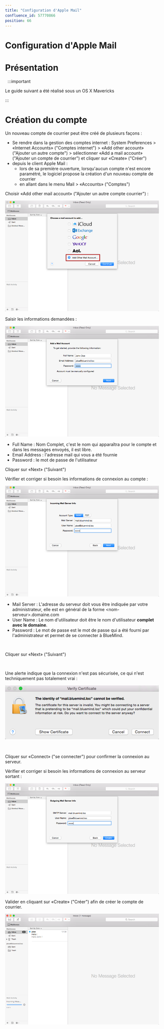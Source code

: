 ```yaml
---
title: "Configuration d'Apple Mail"
confluence_id: 57770866
position: 66
---
```

# Configuration d'Apple Mail


# Présentation

 
:::important

Le guide suivant a été réalisé sous un OS X Mavericks

:::


# Création du compte

Un nouveau compte de courrier peut être créé de plusieurs façons :

- Se rendre dans la gestion des comptes internet : System Preferences > «Internet Accounts» ("Comptes internet") > «Add other account» ("Ajouter un autre compte") > sélectionner «Add a mail account» ("Ajouter un compte de courrier") et cliquer sur «Create» ("Créer")
- depuis le client Apple Mail :
  - lors de sa première ouverture, lorsqu'aucun compte n'est encore paramétré, le logiciel propose la création d'un nouveau compte de courrier
  - en allant dans le menu Mail > «Accounts» ("Comptes")


Choisir «Add other mail account» ("Ajouter un autre compte courrier") :

![](../../../attachments/57770866/57770872.png)

Saisir les informations demandées :

![](../../../attachments/57770866/57770871.png)

- Full Name : Nom Complet, c'est le nom qui apparaîtra pour le compte et dans les messages envoyés, il est libre.
- Email Address : l'adresse mail qui vous a été fournie
- Password : le mot de passe de l'utilisateur


Cliquer sur «Next» ("Suivant")

Vérifier et corriger si besoin les informations de connexion au compte :

![](../../../attachments/57770866/57770870.png)

- Mail Server : L'adresse du serveur doit vous être indiquée par votre administrateur, elle est en général de la forme &lt;nom-serveur>.domaine.com 
- User Name : Le nom d'utilisateur doit être le nom d'utilisateur **complet **avec le domaine****.
- Password : Le mot de passe est le mot de passe qui a été fourni par l'administrateur et permet de se connecter à BlueMind.


 

Cliquer sur «Next» ("Suivant")

 

Une alerte indique que la connexion n'est pas sécurisée, ce qui n'est techniquement pas totalement vrai :

![](../../../attachments/57770866/57770869.png)

 

Cliquer sur «Connect» ("se connecter") pour confirmer la connexion au serveur.

Vérifier et corriger si besoin les informations de connexion au serveur sortant :

![](../../../attachments/57770866/57770868.png)

Valider en cliquant sur «Create» ("Créer") afin de créer le compte de courrier.

![](../../../attachments/57770866/57770867.png)


 

